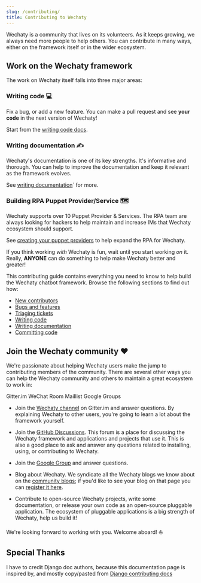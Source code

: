 ```yaml
---
slug: /contributing/
title: Contributing to Wechaty
---
```


Wechaty is a community that lives on its volunteers. As it keeps growing, we
always need more people to help others. You can contribute in many ways, either
on the framework itself or in the wider ecosystem.

## Work on the Wechaty framework

The work on Wechaty itself falls into three major areas:

### Writing code 💻

Fix a bug, or add a new feature. You can make a pull request and see **your
code** in the next version of Wechaty!

Start from the [writing code docs](contributing/writing-code).

### Writing documentation ✍️

Wechaty's documentation is one of its key strengths. It's informative
and thorough. You can help to improve the documentation and keep it
relevant as the framework evolves.

See [writing documentation](contributing/writing-documentation)` for more.

### Building RPA Puppet Provider/Service 🗺️

Wechaty supports over 10 Puppet Provider & Services.
The RPA team are always looking for hackers
to help maintain and increase IMs that Wechaty ecosystem should support.

See [creating your puppet providers](puppet-providers/diy.md)
to help expand the RPA for Wechaty.

If you think working *with* Wechaty is fun, wait until you start working *on*
it. Really, **ANYONE** can do something to help make Wechaty better and greater!

This contributing guide contains everything you need to know to help build the
Wechaty chatbot framework. Browse the following sections to find out how:

- [New contributors](new-contributors.md)
- [Bugs and features](bugs-and-features.md)
- [Triaging tickets](triaging-tickets.md)
- [Writing code](writing-code.md)
- [Writing documentation](writing-documentation.md)
- [Committing code](committing-code.md)

## Join the Wechaty community ❤️

We're passionate about helping Wechaty users make the jump to contributing
members of the community. There are several other ways you can help the
Wechaty community and others to maintain a great ecosystem to work in:

Gitter.im
WeChat Room
Maillist Google Groups

- Join the [Wechaty channel](https://gitter.im/wechaty/wechaty)
  on Gitter.im and answer questions.
  By explaining Wechaty to other users, you're going to learn a lot about the
  framework yourself.

- Join the [GitHub Discussions](https://github.com/wechaty/wechaty/discussions).
  This forum is a place for discussing the Wechaty
  framework and applications and projects that use it. This is also a good
  place to ask and answer any questions related to installing, using, or
  contributing to Wechaty.

- Join the [Google Group](https://groups.google.com/g/wechaty) and answer questions.

- Blog about Wechaty. We syndicate all the Wechaty blogs we know about on
  the [community blogs](https://wechaty.js.org/blog);
  if you'd like to see your blog on that page you can [register it here](publish-blog.md).

- Contribute to open-source Wechaty projects, write some documentation, or
  release your own code as an open-source pluggable application. The
  ecosystem of pluggable applications is a big strength of Wechaty, help us
  build it!

We're looking forward to working with you. Welcome aboard! ⛵️

## Special Thanks

I have to credit Django doc authors, because this documentation page is inspired by, and mostly copy/pasted from [Django contributing docs](https://github.com/django/django/blob/main/docs/internals/contributing/index.txt)
